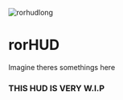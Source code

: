 ![rorhudlong](https://github.com/Eerorri/rorhud/assets/97610612/d6cf187d-d07b-424b-814e-e90a18e63d9e)
# rorHUD
Imagine theres somethings here

### THIS HUD IS VERY W.I.P
